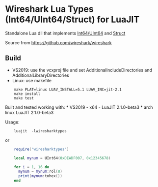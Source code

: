 Wireshark Lua Types (Int64/UInt64/Struct) for LuaJIT
====================================================

Standalone Lua dll that implements [Int64/UInt64](https://www.wireshark.org/docs/wsdg_html_chunked/lua_module_Int64.html)
and [Struct](https://www.wireshark.org/docs/wsdg_html_chunked/lua_module_Struct.html)

Source from <https://github.com/wireshark/wireshark>


Build
-----

+ VS2019: use the vcxproj file and set AdditionalIncludeDirectories and AdditionalLibraryDirectories
+ Linux: use makefile

```shell-script
    make PLAT=linux LUAV_INSTALL=5.1 LUAV_INC=jit-2.1
    make install
    make test
```

Built and tested working with:
    * VS2019 - x64 - LuaJIT 2.1.0-beta3
    * arch linux  LuaJIT 2.1.0-beta3


Usage:

```shell-script
    luajit  -lwiresharktypes
```

or

```lua
    require("wiresharktypes")

    local mynum = UInt64(0xDEADF007, 0x12345678)

    for i = 1, 16 do
      mynum = mynum:rol(8)
      print(mynum:tohex())
    end
```
